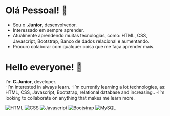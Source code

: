 # Olá Pessoal! 🖖

- Sou o **.Junior**, desenvolvedor.
- Interessado em sempre aprender.
- Atualmente aprendendo muitas tecnologias, como: HTML, CSS, Javascript, Bootstrap, Banco de dados relacional e aumentando.
- Procuro colaborar com qualquer coisa que me faça aprender mais.


# Hello everyone! 🖖
 
 I’m **C.Junior**, developer.    
-I’m interested in always learn.
-I’m currently learning a lot technologies, as: HTML, CSS, Javascript, Bootstrap, relational database and increasing..
-I’m looking to collaborate on anything that makes me learn more.

![HTML](https://img.shields.io/badge/HTML5-E34F26?style=for-the-badge&logo=html5&logoColor=white)
![CSS](https://img.shields.io/badge/CSS3-1572B6?style=for-the-badge&logo=css3&logoColor=white)
![Javascript](https://img.shields.io/badge/JavaScript-F7DF1E?style=for-the-badge&logo=javascript&logoColor=black)
![Bootstrap](https://img.shields.io/badge/Bootstrap-563D7C?style=for-the-badge&logo=bootstrap&logoColor=white)
![MySQL](https://img.shields.io/badge/MySQL-00000F?style=for-the-badge&logo=mysql&logoColor=white)

<!---
Clar-Junior/Clar-Junior is a ✨ special ✨ repository because its `README.md` (this file) appears on your GitHub profile.
You can click the Preview link to take a look at your changes.
--->
